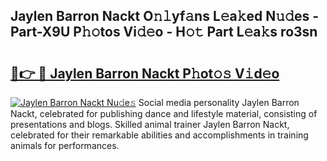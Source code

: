 ## Jaylen Barron Nackt O𝚗𝚕yf𝚊ns L𝚎a𝚔ed N𝚞𝚍es - Part-X9U P𝚑𝚘tos Vi𝚍𝚎o - H𝚘𝚝 Part L𝚎a𝚔s ro3sn

# <h2><a href="http://kfbtv5k.oniu.top/?m=Jaylen+Barron+Nackt">🔗👉 🔴 Jaylen Barron Nackt P𝚑ot𝚘𝚜 V𝚒d𝚎o</a></h2>

[![Jaylen Barron Nackt Nu𝚍e𝚜](https://i.imgur.com/0qMVB7G.gif)](http://kfbtv5k.oniu.top/?m=Jaylen+Barron+Nackt)
Social media personality Jaylen Barron Nackt, celebrated for publishing dance and lifestyle material, consisting of presentations and blogs. Skilled animal trainer Jaylen Barron Nackt, celebrated for their remarkable abilities and accomplishments in training animals for performances.  
